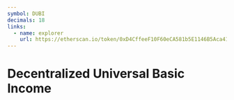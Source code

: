 ```yaml
---
symbol: DUBI
decimals: 18
links:
  - name: explorer
    url: https://etherscan.io/token/0xD4CffeeF10F60eCA581b5E1146B5Aca4194a4C3b
---
```


# Decentralized Universal Basic Income
